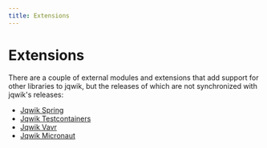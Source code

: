 ```yaml
---
title: Extensions
---
```

# Extensions

There are a couple of external modules and extensions that add support for other libraries to jqwik,
but the releases of which are not synchronized with jqwik's releases:

- [Jqwik Spring](https://github.com/jqwik-team/jqwik-spring)
- [Jqwik Testcontainers](https://github.com/jqwik-team/jqwik-testcontainers)
- [Jqwik Vavr](https://github.com/jqwik-team/jqwik-vavr)
- [Jqwik Micronaut](https://github.com/jqwik-team/jqwik-micronaut)
